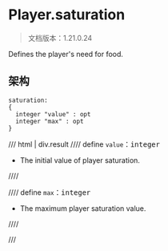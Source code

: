 # Player.saturation

> 文档版本：1.21.0.24

Defines the player's need for food.

## 架构

```mcschema
saturation:
{
  integer "value" : opt
  integer "max" : opt
}

```

/// html | div.result
//// define
`value`：<samp>integer</samp>

- The initial value of player saturation.


////


//// define
`max`：<samp>integer</samp>

- The maximum player saturation value.


////


///

